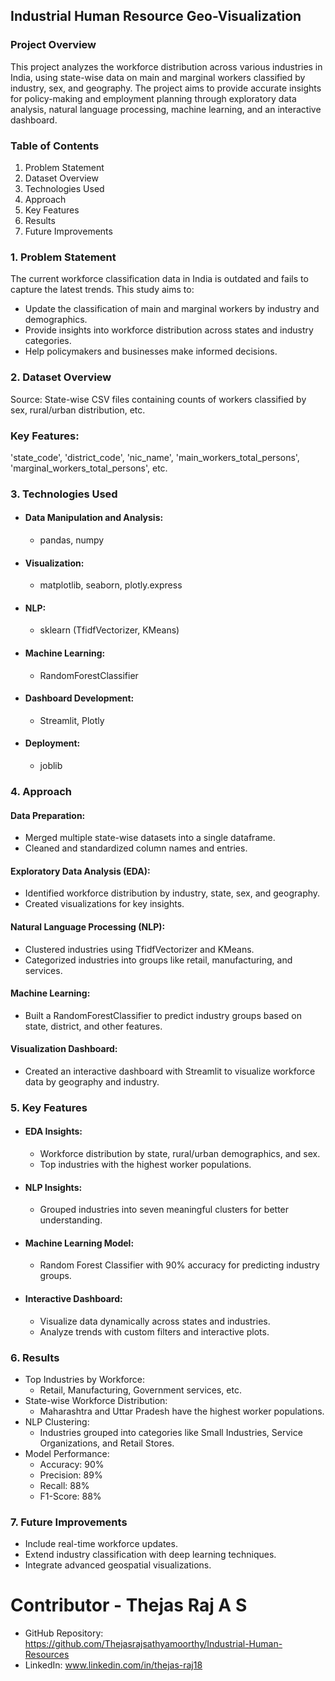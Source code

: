 ## Industrial Human Resource Geo-Visualization
### Project Overview
This project analyzes the workforce distribution across various industries in India, using state-wise data on main and marginal workers classified by industry, sex, and geography. The project aims to provide accurate insights for policy-making and employment planning through exploratory data analysis, natural language processing, machine learning, and an interactive dashboard.

### Table of Contents
1. Problem Statement
2. Dataset Overview
3. Technologies Used
4. Approach
5. Key Features
6. Results
7. Future Improvements

### 1. Problem Statement
The current workforce classification data in India is outdated and fails to capture the latest trends. This study aims to:

* Update the classification of main and marginal workers by industry and demographics.
* Provide insights into workforce distribution across states and industry categories.
* Help policymakers and businesses make informed decisions.

### 2. Dataset Overview
 Source: State-wise CSV files containing counts of workers classified by sex, rural/urban distribution, etc.

### Key Features:
'state_code',  'district_code',  'nic_name',  'main_workers_total_persons',  'marginal_workers_total_persons', etc.

### 3. Technologies Used
  *  #### Data Manipulation and Analysis: 
      * pandas, numpy
  *  #### Visualization:
      *  matplotlib, seaborn, plotly.express
  *  #### NLP: 
      *  sklearn (TfidfVectorizer, KMeans)
  *  #### Machine Learning:
      *  RandomForestClassifier
  *  #### Dashboard Development:
      *  Streamlit, Plotly
  *  #### Deployment:
      *  joblib

### 4. Approach
#### Data Preparation:
  * Merged multiple state-wise datasets into a single dataframe.
  * Cleaned and standardized column names and entries.
    
#### Exploratory Data Analysis (EDA):
  * Identified workforce distribution by industry, state, sex, and geography.
  * Created visualizations for key insights.

#### Natural Language Processing (NLP):
  * Clustered industries using TfidfVectorizer and KMeans.
  * Categorized industries into groups like retail, manufacturing, and services.

#### Machine Learning:
  * Built a RandomForestClassifier to predict industry groups based on state, district, and other features.

#### Visualization Dashboard:
  * Created an interactive dashboard with Streamlit to visualize workforce data by geography and industry.

### 5. Key Features
  *  #### EDA Insights:
      *  Workforce distribution by state, rural/urban demographics, and sex.
      *  Top industries with the highest worker populations.
        
  *  #### NLP Insights:
      *  Grouped industries into seven meaningful clusters for better understanding.
        
  *  #### Machine Learning Model:
      *  Random Forest Classifier with 90% accuracy for predicting industry groups.

  *  #### Interactive Dashboard:
      *  Visualize data dynamically across states and industries.
      *  Analyze trends with custom filters and interactive plots.

### 6. Results
  *  Top Industries by Workforce:
      *  Retail, Manufacturing, Government services, etc.
  *  State-wise Workforce Distribution:
      *  Maharashtra and Uttar Pradesh have the highest worker populations.
  *  NLP Clustering:
      *  Industries grouped into categories like Small Industries, Service Organizations, and Retail Stores.
  *  Model Performance:
      *  Accuracy: 90%
      *  Precision: 89%
      *  Recall: 88%
      *  F1-Score: 88%


### 7. Future Improvements
  *  Include real-time workforce updates.
  *  Extend industry classification with deep learning techniques.
  *  Integrate advanced geospatial visualizations.


# Contributor -  Thejas Raj A S
* GitHub Repository: https://github.com/Thejasrajsathyamoorthy/Industrial-Human-Resources
* LinkedIn: www.linkedin.com/in/thejas-raj18
